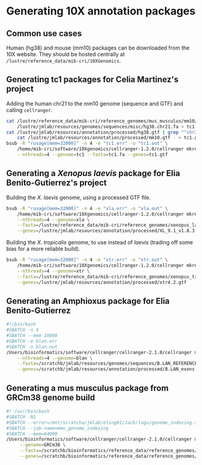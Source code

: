 # Generating 10X annotation packages

## Common use cases

Human (hg38) and mouse (mm10) packages can be downloaded from the 10X website.
They should be hosted centrally at `/lustre/reference_data/mib-cri/10XGenomics`.

## Generating tc1 packages for Celia Martinez's project

Adding the human chr21 to the mm10 genome (sequence and GTF) and calling `cellranger`.

```sh
cat /lustre/reference_data/mib-cri/reference_genomes/mus_musculus/mm10/fasta/mmu.mm10.fa \
    /lustre/jmlab/resources/genomes/sequences/misc/hg38.chr21.fa > tc1.fa
cat /lustre/jmlab/resources/annotation/processed/hg38.gtf | grep "^chr21" | \
    cat /lustre/jmlab/resources/annotation/processed/mm10.gtf - > tc1.gtf
bsub -R "rusage[mem=32000]" -n 4 -e "tc1.err" -o "tc1.out" \
    /home/mib-cri/software/10Xgenomics/cellranger-1.2.0/cellranger mkref \
    --nthreads=4 --genome=tc1 --fasta=tc1.fa --genes=tc1.gtf 
```

## Generating a _Xenopus laevis_ package for Elia Benito-Gutierrez's project

Building the _X. laevis_ genome, using a processed GTF file.

```sh
bsub -R "rusage[mem=32000]" -n 4 -e "xla.err" -o "xla.out" \
    /home/mib-cri/software/10Xgenomics/cellranger-1.2.0/cellranger mkref \
    --nthreads=4 --genome=xla \
    --fasta=/lustre/reference_data/mib-cri/reference_genomes/xenopus_laevis/JGI_9.1/fasta/xla.JGI_9.1.fa \
    --genes=/lustre/jmlab/resources/annotation/processed/XL_9.1_v1.8.3.2.gtf
```

Building the _X. tropicalis_ genome, to use instead of _laevis_ (trading off some bias for a more reliable build).

```sh
bsub -R "rusage[mem=32000]" -n 4 -e "xtr.err" -o "xtr.out" \
    /home/mib-cri/software/10Xgenomics/cellranger-1.2.0/cellranger mkref \
    --nthreads=4 --genome=xtr \
    --fasta=/lustre/reference_data/mib-cri/reference_genomes/xenopus_tropicalis/JGI_4.2/fasta/xtr.JGI_4.2.fa \
    --genes=/lustre/jmlab/resources/annotation/processed/xtr4.2.gtf
```

## Generating an Amphioxus package for Elia Benito-Gutierrez

```sh
#!/bin/bash
#SBATCH -n 4 
#SBATCH --mem 16000 
#SBATCH -e blan.err 
#SBATCH -o blan.out
/Users/bioinformatics/software/cellranger/cellranger-2.1.0/cellranger mkref \
    --nthreads=4 --genome=blan \
    --fasta=/scratchb/jmlab/resources/genomes/sequences/B.LAN_REFERENCE/Bl71nemr.fa \
    --genes=/scratchb/jmlab/resources/annotation/processed/B.LAN_exons.gtf
```
## Generating a mus musculus package from GRCm38 genome build

```sh
#! /usr/bin/bash
#SBATCH -N1
#SBATCH --error=/mnt/scratcha/jmlab/eling01/Jack/logs/genome_indexing.stderr
#SBATCH --job-name=mmu_genome_indexing
#SBATCH --mem=64000
/Users/bioinformatics/software/cellranger/cellranger-2.1.0/cellranger mkref \
	 --genome=GRCm38 \
	 --fasta=/scratchb/bioinformatics/reference_data/reference_genomes/mus_musculus/GRCm38/fasta/Mus_musculus.GRCm38.dna_sm.primary_assembly.fa \
	 --genes=/scratchb/bioinformatics/reference_data/reference_genomes/mus_musculus/GRCm38/annotation/Mus_musculus.GRCm38.80.gtf
```

